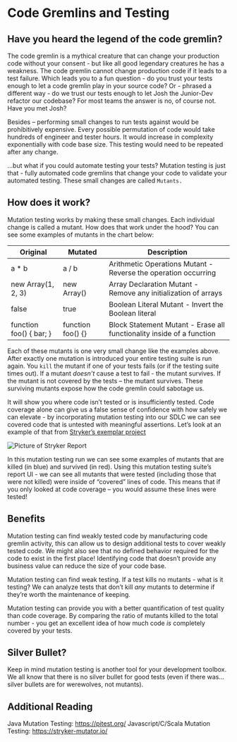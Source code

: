 # Code Gremlins and Testing

## Have you heard the legend of the code gremlin? 

The code gremlin is a mythical creature that can change your production code without your consent - but like all good legendary creatures he has a weakness. The code gremlin cannot change production code if it leads to a test failure. Which leads you to a fun question - do you trust your tests enough to let a code gremlin play in your source code? Or - phrased a different way - do we trust our tests enough to let Josh the Junior-Dev refactor our codebase? For most teams the answer is no, of course not. Have you met Josh?

Besides – performing small changes to run tests against would be prohibitively expensive. Every possible permutation of code would take hundreds of engineer and tester hours. It would increase in complexity exponentially with code base size. This testing would need to be repeated after any change. 

...but what if you could automate testing your tests? Mutation testing is just that - fully automated code gremlins that change your code to validate your automated testing. These small changes are called `Mutants.` 

## How does it work?

Mutation testing works by making these small changes. Each individual change is called a mutant. How does that work under the hood? You can see some examples of mutants in the chart below:

| Original | Mutated | Description |
| -------- | ------- | ----------- |
| a * b    | a / b   | Arithmetic Operations Mutant - Reverse the operation occurring |
| new Array(1, 2, 3) | new Array() | Array Declaration Mutant - Remove any initialization of arrays |
| false | true | Boolean Literal Mutant - Invert the Boolean literal |
| function foo() { bar; } | function foo() {} | Block Statement Mutant - Erase all functionality inside of a function |

Each of these mutants is one very small change like the examples above. After exactly one mutation is introduced your entire testing suite is run again. You `kill` the mutant if one of your tests fails (or if the testing suite times out). If a mutant *doesn’t* cause a test to fail - the mutant survives. If the mutant is not covered by the tests – the mutant survives. These surviving mutants expose how the code gremlin could sabotage us.

It will show you where code isn’t tested or is insufficiently tested. Code coverage alone can give us a false sense of confidence with how safely we can elevate - by incorporating mutation testing into our SDLC we can see covered code that is untested with meaningful assertions. Let’s look at an example of that from [Stryker’s exemplar project](https://stryker-mutator.io/robobar-example/reports/mutation/html/index.html)

![Picture of Stryker Report](https://i.imgur.com/3lb7Epf.png "Strker Exemplar Project Report")

 In this mutation testing run we can see some examples of mutants that are killed (in blue) and survived (in red). Using this mutation testing suite’s report UI - we can see all mutants that were tested (including those that were not killed) were inside of “covered” lines of code. This means that if you only looked at code coverage – you would assume these lines were tested!

## Benefits

Mutation testing can find weakly tested code by manufacturing code gremlin activity, this can allow us to design additional tests to cover weakly tested code. We might also see that no defined behavior required for the code to exist in the first place! Identifying code that doesn’t provide any business value can reduce the size of your code base.

Mutation testing can find weak testing. If a test kills no mutants - what is it testing? We can analyze tests that don’t kill *any* mutants to determine if they’re worth the maintenance of keeping.

Mutation testing can provide you with a better quantification of test quality than code coverage. By comparing the ratio of mutants killed to the total number - you get an excellent idea of how much code *is* completely covered by your tests.

## Silver Bullet?

Keep in mind mutation testing is another tool for your development toolbox. We all know that there is no silver bullet for good tests (even if there was... silver bullets are for werewolves, not mutants).

## Additional Reading

Java Mutation Testing: https://pitest.org/ 
Javascript/C/Scala Mutation Testing: https://stryker-mutator.io/ 
